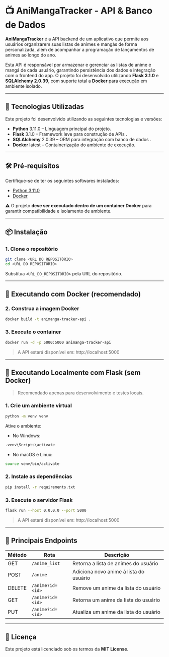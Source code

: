 # 📺 AniMangaTracker - API & Banco de Dados

**AniMangaTracker** é a API backend de um aplicativo que permite aos usuários organizarem suas listas de animes e mangás de forma personalizada, além de acompanhar a programação de lançamentos de animes ao longo do ano.

Esta API é responsável por armazenar e gerenciar as listas de anime e mangá de cada usuário, garantindo persistência dos dados e integração com o frontend do app. O projeto foi desenvolvido utilizando **Flask 3.1.0** e **SQLAlchemy 2.0.39**, com suporte total a **Docker** para execução em ambiente isolado.

---

## 🚀 Tecnologias Utilizadas

Este projeto foi desenvolvido utilizando as seguintes tecnologias e versões:

- **Python** 3.11.0 – Linguagem principal do projeto.
- **Flask** 3.1.0 – Framework leve para construção de APIs .
- **SQLAlchemy** 2.0.39 – ORM para integração com banco de dados .
- **Docker** latest – Containerização do ambiente de execução.

---

## 🛠️ Pré-requisitos

Certifique-se de ter os seguintes softwares instalados:

- [Python 3.11.0](https://www.python.org/downloads/release/python-3110/)
- [Docker](https://www.docker.com/)

⚠️ O projeto **deve ser executado dentro de um container Docker** para garantir compatibilidade e isolamento de ambiente.

---

## 📦 Instalação

### 1. Clone o repositório

```bash
git clone <URL DO REPOSITÓRIO>
cd <URL DO REPOSITÓRIO>
```
Substitua `<URL_DO_REPOSITORIO>` pela URL do repositório.

---

## 🐳 Executando com Docker (recomendado)

### 2. Construa a imagem Docker

```bash
docker build -t animanga-tracker-api .
```

### 3. Execute o container

```bash
docker run -d -p 5000:5000 animanga-tracker-api
```

> A API estará disponível em: http://localhost:5000

---

## 🔧 Executando Localmente com Flask (sem Docker)

> Recomendado apenas para desenvolvimento e testes locais.

### 1. Crie um ambiente virtual

```bash
python -m venv venv
```
Ative o ambiente:

- No Windows:

```bash
.venv\Scripts\activate
```

- No macOS e Linux:

```bash
source venv/bin/activate
```

### 2. Instale as dependências

```bash
pip install -r requirements.txt
```

### 3. Execute o servidor Flask

```bash
flask run --host 0.0.0.0 --port 5000
```

> A API estará disponível em: http://localhost:5000

---

## 🔗 Principais Endpoints

| Método | Rota                            | Descrição                             |
|--------|----------------------------------|----------------------------------------|
| GET    | `/anime_list`                    | Retorna a lista de animes do usuário   |
| POST   | `/anime`                         | Adiciona novo anime à lista do usuário |
| DELETE | `/anime?id=<id>`                 | Remove um anime da lista do usuário    |
| GET    | `/anime?id=<id>`                 | Retorna um anime da lista do usuário   |
| PUT    | `/anime?id=<id>`                 | Atualiza um anime da lista do usuário  |

---

## 📃 Licença

Este projeto está licenciado sob os termos da **MIT License**.  
